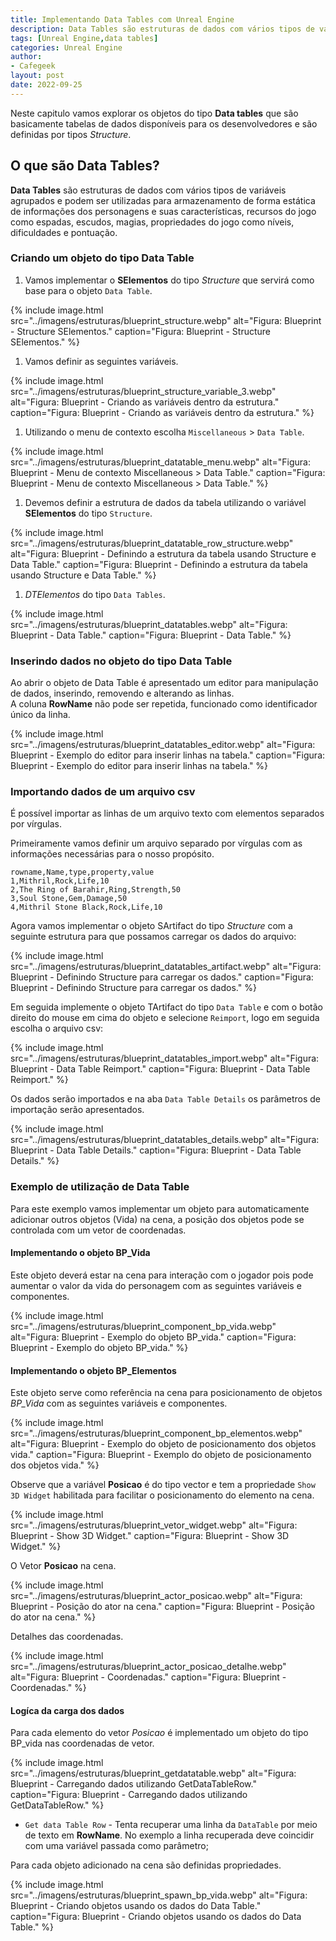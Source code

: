 ```yaml
---
title: Implementando Data Tables com Unreal Engine
description: Data Tables são estruturas de dados com vários tipos de variáveis agrupados
tags: [Unreal Engine,data tables]
categories: Unreal Engine
author: 
- Cafegeek
layout: post
date: 2022-09-25 
---
```


Neste capitulo vamos explorar os objetos do tipo **Data tables** que são basicamente tabelas de dados disponíveis para os desenvolvedores e são definidas por tipos *Structure*.  

## O que são Data Tables?

**Data Tables** são estruturas de dados com vários tipos de variáveis agrupados e podem ser utilizadas para armazenamento de forma estática de informações dos personagens e suas características, recursos do jogo como espadas, escudos, magias, propriedades do jogo como níveis, dificuldades e pontuação.

### Criando um objeto do tipo Data Table

1. Vamos implementar o **SElementos** do tipo *Structure* que servirá como base para o objeto `Data Table`.

{% include image.html
    src="../imagens/estruturas/blueprint_structure.webp"
    alt="Figura: Blueprint - Structure SElementos."
    caption="Figura: Blueprint - Structure SElementos."
%}

1. Vamos definir as seguintes variáveis.

{% include image.html
    src="../imagens/estruturas/blueprint_structure_variable_3.webp"
    alt="Figura: Blueprint - Criando as variáveis dentro da estrutura."
    caption="Figura: Blueprint - Criando as variáveis dentro da estrutura."
%}

1. Utilizando o menu de contexto escolha `Miscellaneous` > `Data Table`.

{% include image.html
    src="../imagens/estruturas/blueprint_datatable_menu.webp"
    alt="Figura: Blueprint - Menu de contexto Miscellaneous > Data Table."
    caption="Figura: Blueprint - Menu de contexto Miscellaneous > Data Table."
%}

1. Devemos definir a estrutura de dados da tabela utilizando o variável **SElementos** do tipo `Structure`.

{% include image.html
    src="../imagens/estruturas/blueprint_datatable_row_structure.webp"
    alt="Figura: Blueprint - Definindo a estrutura da tabela usando Structure e Data Table."
    caption="Figura: Blueprint - Definindo a estrutura da tabela usando Structure e Data Table."
%}

1. *DTElementos* do tipo `Data Tables`.

{% include image.html
    src="../imagens/estruturas/blueprint_datatables.webp"
    alt="Figura: Blueprint - Data Table."
    caption="Figura: Blueprint - Data Table."
%}

### Inserindo dados no objeto do tipo Data Table

Ao abrir o objeto de Data Table é apresentado um editor para manipulação de dados, inserindo, removendo e alterando as linhas.  
A coluna **RowName** não pode ser repetida, funcionado como identificador único da linha.

{% include image.html
    src="../imagens/estruturas/blueprint_datatables_editor.webp"
    alt="Figura: Blueprint - Exemplo do editor para inserir linhas na tabela."
    caption="Figura: Blueprint - Exemplo do editor para inserir linhas na tabela."
%}

### Importando dados de um arquivo csv

É possível importar as linhas de um arquivo texto com elementos separados por vírgulas.

Primeiramente vamos definir um arquivo separado por vírgulas com as informações necessárias para o nosso propósito.

```csv
rowname,Name,type,property,value
1,Mithril,Rock,Life,10
2,The Ring of Barahir,Ring,Strength,50
3,Soul Stone,Gem,Damage,50
4,Mithril Stone Black,Rock,Life,10
```

Agora vamos implementar o objeto SArtifact do tipo *Structure* com a seguinte estrutura para que possamos carregar os dados do arquivo:

{% include image.html
    src="../imagens/estruturas/blueprint_datatables_artifact.webp"
    alt="Figura: Blueprint - Definindo Structure para carregar os dados."
    caption="Figura: Blueprint - Definindo Structure para carregar os dados."
%}

Em seguida implemente o objeto TArtifact do tipo `Data Table` e com o botão direito do mouse em cima do objeto e selecione `Reimport`, logo em seguida escolha o arquivo csv:

{% include image.html
    src="../imagens/estruturas/blueprint_datatables_import.webp"
    alt="Figura: Blueprint - Data Table Reimport."
    caption="Figura: Blueprint - Data Table Reimport."
%}

Os dados serão importados e na aba `Data Table Details` os parâmetros de importação serão apresentados.

{% include image.html
    src="../imagens/estruturas/blueprint_datatables_details.webp"
    alt="Figura: Blueprint - Data Table Details."
    caption="Figura: Blueprint - Data Table Details."
%}

### Exemplo de utilização de Data Table

Para este exemplo vamos implementar um objeto para automaticamente adicionar outros objetos (Vida) na cena, a posição dos objetos pode se controlada com um vetor de coordenadas.  

#### Implementando o objeto BP_Vida

Este objeto deverá estar na cena para interação com o jogador pois pode aumentar o valor da vida do personagem com as seguintes variáveis e componentes.  

{% include image.html
    src="../imagens/estruturas/blueprint_component_bp_vida.webp"
    alt="Figura: Blueprint - Exemplo do objeto BP_vida."
    caption="Figura: Blueprint - Exemplo do objeto BP_vida."
%}

#### Implementando o objeto BP_Elementos

Este objeto serve como referência na cena para posicionamento de objetos *BP_Vida* com as seguintes variáveis e componentes.

{% include image.html
    src="../imagens/estruturas/blueprint_component_bp_elementos.webp"
    alt="Figura: Blueprint - Exemplo do objeto de posicionamento dos objetos vida."
    caption="Figura: Blueprint - Exemplo do objeto de posicionamento dos objetos vida."
%}

Observe que a variável **Posicao** é do tipo vector e tem a propriedade `Show 3D Widget` habilitada para facilitar o posicionamento do elemento na cena.  

{% include image.html
    src="../imagens/estruturas/blueprint_vetor_widget.webp"
    alt="Figura: Blueprint - Show 3D Widget."
    caption="Figura: Blueprint - Show 3D Widget."
%}

O Vetor **Posicao** na cena.

{% include image.html
    src="../imagens/estruturas/blueprint_actor_posicao.webp"
    alt="Figura: Blueprint - Posição do ator na cena."
    caption="Figura: Blueprint - Posição do ator na cena."
%}

Detalhes das coordenadas.

{% include image.html
    src="../imagens/estruturas/blueprint_actor_posicao_detalhe.webp"
    alt="Figura: Blueprint - Coordenadas."
    caption="Figura: Blueprint - Coordenadas."
%}

#### Logíca da carga dos dados

Para cada elemento do vetor *Posicao* é implementado um objeto do tipo BP_vida nas coordenadas de vetor.   

{% include image.html
    src="../imagens/estruturas/blueprint_getdatatable.webp"
    alt="Figura: Blueprint - Carregando dados utilizando GetDataTableRow."
    caption="Figura: Blueprint - Carregando dados utilizando GetDataTableRow."
%}

- `Get data Table Row` - Tenta recuperar uma linha da `DataTable` por meio de texto em **RowName**.  No exemplo a linha recuperada deve coincidir com uma variável passada como parâmetro;

Para cada objeto adicionado na cena são definidas propriedades.

{% include image.html
    src="../imagens/estruturas/blueprint_spawn_bp_vida.webp"
    alt="Figura: Blueprint - Criando objetos usando os dados do Data Table."
    caption="Figura: Blueprint - Criando objetos usando os dados do Data Table."
%}
